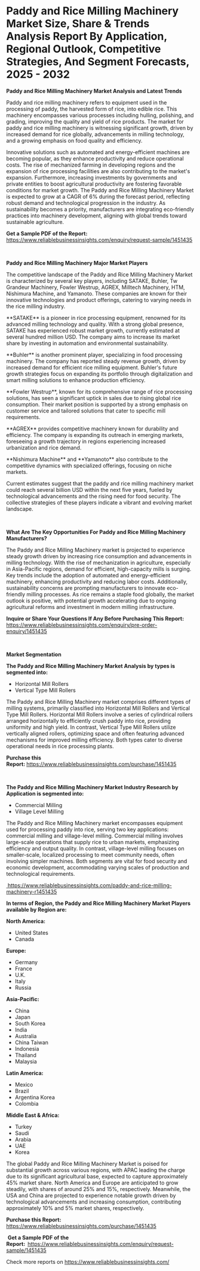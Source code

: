 <p><h1>Paddy and Rice Milling Machinery Market Size, Share & Trends Analysis Report By Application, Regional Outlook, Competitive Strategies, And Segment Forecasts, 2025 - 2032</h1></p><p><strong>Paddy and Rice Milling Machinery Market Analysis and Latest Trends</strong></p>
<p><p>Paddy and rice milling machinery refers to equipment used in the processing of paddy, the harvested form of rice, into edible rice. This machinery encompasses various processes including hulling, polishing, and grading, improving the quality and yield of rice products. The market for paddy and rice milling machinery is witnessing significant growth, driven by increased demand for rice globally, advancements in milling technology, and a growing emphasis on food quality and efficiency. </p><p>Innovative solutions such as automated and energy-efficient machines are becoming popular, as they enhance productivity and reduce operational costs. The rise of mechanized farming in developing regions and the expansion of rice processing facilities are also contributing to the market's expansion. Furthermore, increasing investments by governments and private entities to boost agricultural productivity are fostering favorable conditions for market growth. The Paddy and Rice Milling Machinery Market is expected to grow at a CAGR of 6% during the forecast period, reflecting robust demand and technological progression in the industry. As sustainability becomes a priority, manufacturers are integrating eco-friendly practices into machinery development, aligning with global trends toward sustainable agriculture.</p></p>
<p><strong>Get a Sample PDF of the Report:&nbsp;</strong> <a href="https://www.reliablebusinessinsights.com/enquiry/request-sample/1451435?utm_campaign=2735&utm_medium=2&utm_source=Github&utm_content=ia&utm_term=27022025&utm_id=paddy-and-rice-milling-machinery">https://www.reliablebusinessinsights.com/enquiry/request-sample/1451435</a></p>
<p>&nbsp;</p>
<p><strong>Paddy and Rice Milling Machinery Major Market Players</strong></p>
<p><p>The competitive landscape of the Paddy and Rice Milling Machinery Market is characterized by several key players, including SATAKE, Buhler, Tw Grandeur Machinery, Fowler Westrup, AGREX, Milltech Machinery, HTM, Nishimura Machine, and Yamanoto. These companies are known for their innovative technologies and product offerings, catering to varying needs in the rice milling industry.</p><p>**SATAKE** is a pioneer in rice processing equipment, renowned for its advanced milling technology and quality. With a strong global presence, SATAKE has experienced robust market growth, currently estimated at several hundred million USD. The company aims to increase its market share by investing in automation and environmental sustainability.</p><p>**Buhler** is another prominent player, specializing in food processing machinery. The company has reported steady revenue growth, driven by increased demand for efficient rice milling equipment. Buhler's future growth strategies focus on expanding its portfolio through digitalization and smart milling solutions to enhance production efficiency.</p><p>**Fowler Westrup**, known for its comprehensive range of rice processing solutions, has seen a significant uptick in sales due to rising global rice consumption. Their market position is supported by a strong emphasis on customer service and tailored solutions that cater to specific mill requirements.</p><p>**AGREX** provides competitive machinery known for durability and efficiency. The company is expanding its outreach in emerging markets, foreseeing a growth trajectory in regions experiencing increased urbanization and rice demand.</p><p>**Nishimura Machine** and **Yamanoto** also contribute to the competitive dynamics with specialized offerings, focusing on niche markets. </p><p>Current estimates suggest that the paddy and rice milling machinery market could reach several billion USD within the next five years, fueled by technological advancements and the rising need for food security. The collective strategies of these players indicate a vibrant and evolving market landscape.</p></p>
<p>&nbsp;</p>
<p><strong>What Are The Key Opportunities For Paddy and Rice Milling Machinery Manufacturers?</strong></p>
<p><p>The Paddy and Rice Milling Machinery market is projected to experience steady growth driven by increasing rice consumption and advancements in milling technology. With the rise of mechanization in agriculture, especially in Asia-Pacific regions, demand for efficient, high-capacity mills is surging. Key trends include the adoption of automated and energy-efficient machinery, enhancing productivity and reducing labor costs. Additionally, sustainability concerns are prompting manufacturers to innovate eco-friendly milling processes. As rice remains a staple food globally, the market outlook is positive, with potential growth accelerating due to ongoing agricultural reforms and investment in modern milling infrastructure.</p></p>
<p><strong>Inquire or Share Your Questions If Any Before Purchasing This Report:</strong> <a href="https://www.reliablebusinessinsights.com/enquiry/pre-order-enquiry/1451435?utm_campaign=2735&utm_medium=2&utm_source=Github&utm_content=ia&utm_term=27022025&utm_id=paddy-and-rice-milling-machinery">https://www.reliablebusinessinsights.com/enquiry/pre-order-enquiry/1451435</a></p>
<p>&nbsp;</p>
<p><strong>Market Segmentation</strong></p>
<p><strong>The Paddy and Rice Milling Machinery Market Analysis by types is segmented into:</strong></p>
<p><ul><li>Horizontal Mill Rollers</li><li>Vertical Type Mill Rollers</li></ul></p>
<p><p>The Paddy and Rice Milling Machinery market comprises different types of milling systems, primarily classified into Horizontal Mill Rollers and Vertical Type Mill Rollers. Horizontal Mill Rollers involve a series of cylindrical rollers arranged horizontally to efficiently crush paddy into rice, providing uniformity and high yield. In contrast, Vertical Type Mill Rollers utilize vertically aligned rollers, optimizing space and often featuring advanced mechanisms for improved milling efficiency. Both types cater to diverse operational needs in rice processing plants.</p></p>
<p><strong>Purchase this Report:&nbsp;</strong><a href="https://www.reliablebusinessinsights.com/purchase/1451435?utm_campaign=2735&utm_medium=2&utm_source=Github&utm_content=ia&utm_term=27022025&utm_id=paddy-and-rice-milling-machinery">https://www.reliablebusinessinsights.com/purchase/1451435</a></p>
<p>&nbsp;</p>
<p><strong>The Paddy and Rice Milling Machinery Market Industry Research by Application is segmented into:</strong></p>
<p><ul><li>Commercial Milling</li><li>Village Level Milling</li></ul></p>
<p><p>The Paddy and Rice Milling Machinery market encompasses equipment used for processing paddy into rice, serving two key applications: commercial milling and village-level milling. Commercial milling involves large-scale operations that supply rice to urban markets, emphasizing efficiency and output quality. In contrast, village-level milling focuses on smaller-scale, localized processing to meet community needs, often involving simpler machines. Both segments are vital for food security and economic development, accommodating varying scales of production and technological requirements.</p></p>
<p><a href="https://www.reliablebusinessinsights.com/paddy-and-rice-milling-machinery-r1451435?utm_campaign=2735&utm_medium=2&utm_source=Github&utm_content=ia&utm_term=27022025&utm_id=paddy-and-rice-milling-machinery">&nbsp;https://www.reliablebusinessinsights.com/paddy-and-rice-milling-machinery-r1451435</a></p>
<p><strong>In terms of Region, the Paddy and Rice Milling Machinery Market Players available by Region are:</strong></p>
<p>
    <p> <strong> North America: </strong>
        <ul>
            <li>United States</li>
            <li>Canada</li>
        </ul>
        </p> 
    <p> <strong> Europe: </strong>
        <ul>
            <li>Germany</li>
            <li>France</li>
            <li>U.K.</li>
            <li>Italy</li>
            <li>Russia</li>
        </ul>
        </p> 
    <p> <strong> Asia-Pacific: </strong>
        <ul>
            <li>China</li>
            <li>Japan</li>
            <li>South Korea</li>
            <li>India</li>
            <li>Australia</li>
            <li>China Taiwan</li>
            <li>Indonesia</li>
            <li>Thailand</li>
            <li>Malaysia</li>
        </ul>
        </p> 
    <p> <strong> Latin America: </strong>
        <ul>
            <li>Mexico</li>
            <li>Brazil</li>
            <li>Argentina Korea</li>
            <li>Colombia</li>
        </ul>
        </p> 
    <p> <strong> Middle East & Africa: </strong>
        <ul>
            <li>Turkey</li>
            <li>Saudi</li>
            <li>Arabia</li>
            <li>UAE</li>
            <li>Korea</li>
        </ul>
    </p>
    </p>
<p><p>The global Paddy and Rice Milling Machinery Market is poised for substantial growth across various regions, with APAC leading the charge due to its significant agricultural base, expected to capture approximately 45% market share. North America and Europe are anticipated to grow steadily, with shares of around 25% and 15%, respectively. Meanwhile, the USA and China are projected to experience notable growth driven by technological advancements and increasing consumption, contributing approximately 10% and 5% market shares, respectively.</p></p>
<p><strong>Purchase this Report: </strong><a href="https://www.reliablebusinessinsights.com/purchase/1451435?utm_campaign=2735&utm_medium=2&utm_source=Github&utm_content=ia&utm_term=27022025&utm_id=paddy-and-rice-milling-machinery">https://www.reliablebusinessinsights.com/purchase/1451435</a></p>
<p>&nbsp;<strong>Get a Sample PDF of the Report:&nbsp;&nbsp;</strong><a href="https://www.reliablebusinessinsights.com/enquiry/request-sample/1451435?utm_campaign=2735&utm_medium=2&utm_source=Github&utm_content=ia&utm_term=27022025&utm_id=paddy-and-rice-milling-machinery">https://www.reliablebusinessinsights.com/enquiry/request-sample/1451435</a></p>
<p><strong></strong></p>
<p>Check more reports on <a href="https://www.reliablebusinessinsights.com/?utm_campaign=2735&utm_medium=2&utm_source=Github&utm_content=ia&utm_term=27022025&utm_id=paddy-and-rice-milling-machinery">https://www.reliablebusinessinsights.com/</a></p>
